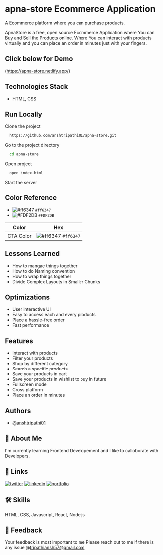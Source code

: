 # apna-store Ecommerce Application
A Ecommerce platform where you can purchase products.

ApnaStore is a free, open source Ecommerce Application where You can Buy and Sell the Products online. 
Where You can interact with products virtually and you can place an order in minutes just with your fingers.

## Click below for Demo

(https://apna-store.netlify.app/)

## Technologies Stack

- HTML, CSS


## Run Locally

Clone the project

```bash
  https://github.com/anshtripathi01/apna-store.git
```

Go to the project directory

```bash
  cd apna-store
```

Open project

```bash
  open index.html
```

Start the server

## Color Reference
- ![#ff6347](https://via.placeholder.com/15/ff6347/000000?text=+) `#ff6347`
- ![#FDF2DB](https://via.placeholder.com/15/FDF2DB/000000?text=+) `#FDF2DB`


| Color             | Hex                                                                |
| ----------------- | ------------------------------------------------------------------ |
| CTA Color | ![#ff6347](https://via.placeholder.com/15/ff6347/000000?text=+) `#ff6347`|


## Lessons Learned 
- How to mangae things together
- How to do Naming convention
- How to wrap things together
- Divide Complex Layouts in Smaller Chunks


## Optimizations

- User interactive UI
- Easy to access each and every products
- Place a hassle-free order
- Fast performance



## Features

- Interact with products
- Filter your products
- Shop by different category
- Search a specific products
- Save your products in cart
- Save your products in wishlist to buy in future
- Fullscreen mode
- Cross platform
- Place an order in minutes

## Authors
- [@anshtripathi01](https://www.github.com/anshtripathi01)

## 🚀 About Me
I'm currently learning Frontend Developement and I like to calloborate with Developers.


## 🔗 Links
[![twitter](https://img.shields.io/badge/twitter-1DA1F2?style=for-the-badge&logo=twitter&logoColor=white)](https://twitter.com/ansh_tripathi01)
[![linkedin](https://img.shields.io/badge/linkedin-0A66C2?style=for-the-badge&logo=linkedin&logoColor=white)](https://www.linkedin.com/in/anshtripathi01/)
[![portfolio](https://img.shields.io/badge/my_portfolio-000?style=for-the-badge&logo=ko-fi&logoColor=white)](https://anshtripathi-portfolio.netlify.app/)


## 🛠 Skills
HTML, CSS, Javascript, React, Node.js

## 📝 Feedback
Your feedback is most important to me Please reach out to me if there is any issue @tripathiansh57@gmail.com
